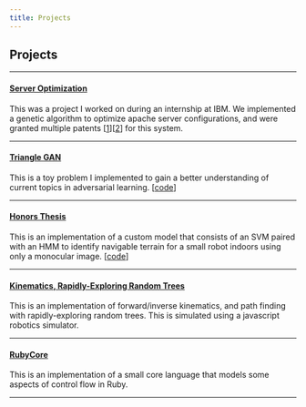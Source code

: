 ```yaml
---
title: Projects
---
```


## Projects

***

#### [Server Optimization](https://patents.google.com/patent/US9734036B2/)
This was a project I worked on during an internship at IBM. We implemented a genetic algorithm to optimize apache server configurations, and were granted multiple patents [[1](https://patents.google.com/patent/US9734036B2/)][[2](https://patents.google.com/patent/US9852043B2/)] for this system. 

***

#### [Triangle GAN](https://mlazos.github.io/posts/2017-12-28-Joint-Distribution-Matching-Triangle-Gan.html)

This is a toy problem I implemented to gain a better understanding of current topics in adversarial learning. [[code](https://github.com/mlazos/triangle-gan-tf)]

***

#### [Honors Thesis](/resources/HonorsThesis.pdf)

This is an implementation of a custom model that consists of an SVM paired with an HMM to identify navigable terrain for a small robot indoors using only a monocular image. [[code](https://github.com/mlazos/HonorsThesis)]

***

#### [Kinematics, Rapidly-Exploring Random Trees](https://github.com/mlazos/cs1480)

This is an implementation of forward/inverse kinematics, and path finding with rapidly-exploring random trees. This is simulated using a javascript robotics simulator.

***

#### [RubyCore](https://github.com/mlazos/RubyCore)

This is an implementation of a small core language that models some aspects of control flow in Ruby.

***
